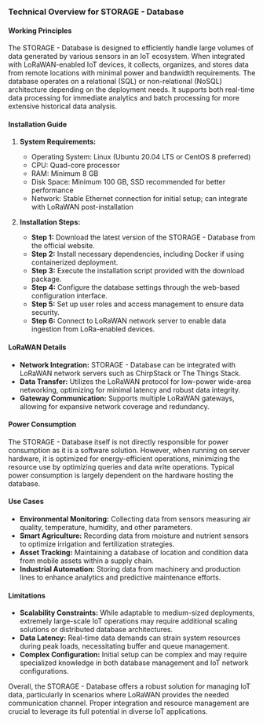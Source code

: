 ### Technical Overview for STORAGE - Database

#### Working Principles

The STORAGE - Database is designed to efficiently handle large volumes of data generated by various sensors in an IoT ecosystem. When integrated with LoRaWAN-enabled IoT devices, it collects, organizes, and stores data from remote locations with minimal power and bandwidth requirements. The database operates on a relational (SQL) or non-relational (NoSQL) architecture depending on the deployment needs. It supports both real-time data processing for immediate analytics and batch processing for more extensive historical data analysis.

#### Installation Guide

1. **System Requirements:**
   - Operating System: Linux (Ubuntu 20.04 LTS or CentOS 8 preferred)
   - CPU: Quad-core processor
   - RAM: Minimum 8 GB
   - Disk Space: Minimum 100 GB, SSD recommended for better performance
   - Network: Stable Ethernet connection for initial setup; can integrate with LoRaWAN post-installation

2. **Installation Steps:**
   - **Step 1:** Download the latest version of the STORAGE - Database from the official website.
   - **Step 2:** Install necessary dependencies, including Docker if using containerized deployment.
   - **Step 3:** Execute the installation script provided with the download package.
   - **Step 4:** Configure the database settings through the web-based configuration interface.
   - **Step 5:** Set up user roles and access management to ensure data security.
   - **Step 6:** Connect to LoRaWAN network server to enable data ingestion from LoRa-enabled devices.

#### LoRaWAN Details

- **Network Integration:** STORAGE - Database can be integrated with LoRaWAN network servers such as ChirpStack or The Things Stack.
- **Data Transfer:** Utilizes the LoRaWAN protocol for low-power wide-area networking, optimizing for minimal latency and robust data integrity.
- **Gateway Communication:** Supports multiple LoRaWAN gateways, allowing for expansive network coverage and redundancy.

#### Power Consumption

The STORAGE - Database itself is not directly responsible for power consumption as it is a software solution. However, when running on server hardware, it is optimized for energy-efficient operations, minimizing the resource use by optimizing queries and data write operations. Typical power consumption is largely dependent on the hardware hosting the database.

#### Use Cases

- **Environmental Monitoring:** Collecting data from sensors measuring air quality, temperature, humidity, and other parameters.
- **Smart Agriculture:** Recording data from moisture and nutrient sensors to optimize irrigation and fertilization strategies.
- **Asset Tracking:** Maintaining a database of location and condition data from mobile assets within a supply chain.
- **Industrial Automation:** Storing data from machinery and production lines to enhance analytics and predictive maintenance efforts.

#### Limitations

- **Scalability Constraints:** While adaptable to medium-sized deployments, extremely large-scale IoT operations may require additional scaling solutions or distributed database architectures.
- **Data Latency:** Real-time data demands can strain system resources during peak loads, necessitating buffer and queue management.
- **Complex Configuration:** Initial setup can be complex and may require specialized knowledge in both database management and IoT network configurations.

Overall, the STORAGE - Database offers a robust solution for managing IoT data, particularly in scenarios where LoRaWAN provides the needed communication channel. Proper integration and resource management are crucial to leverage its full potential in diverse IoT applications.